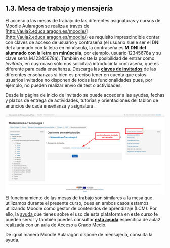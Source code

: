 ## 1.3. Mesa de trabajo y mensajería

El acceso a las mesas de trabajo de las diferentes asignaturas y cursos de Moodle Aularagon se realiza a través de [http://aula2.educa.aragon.es/moodle/](http://aula2.educa.aragon.es/moodle/) es requisito imprescindible contar con claves de acceso de usuario y contraseña (el usuario suele ser el DNI del alumnado con la letra en minúscula, la contraseña es **M.DNI del alumnado con la letra en minúscula**, por ejemplo, usuario 12345678a y su clave sería M.12345678a). También existe la posibilidad de entrar como _Invitado_, en cuyo caso sólo nos solicitará introducir la contraseña, que es diferente para cada enseñanza. Descarga las [**claves de invitados**](https://drive.google.com/open?id=1bozmuA250wwodJbaldbwUGnUdD31TrGy) de las diferentes enseñanzas si bien es preciso tener en cuenta que estos usuarios invitados no disponen de todas las funcionalidades pues, por ejemplo, no pueden realizar envío de test o actividades.

Desde la página de inicio de invitado se puede acceder a las ayudas, fechas y plazos de entrega de actividades, tutorías y orientaciones del tablón de anuncios de cada enseñanza y asignatura.

![](/assets/Inicio_invitado.png)El funcionamiento de las mesas de trabajo son similares a la mesa que utilizamos durante el presente curso, pues en ambos casos estamos utilizando Moodle como gestor de contenidos de aprendizaje \(LCM\). Por ello, la [ayuda ](http://moodle.catedu.es/mod/resource/view.php?id=2467)que tienes sobre el uso de esta plataforma en este curso te pueden servir y también puedes consultar [**esta ayuda**](https://drive.google.com/open?id=1fBjScURFvdYvsMS-pCngYSXzQ0maWK9s) específica de aula2 realizada con un aula de Acceso a Grado Medio.

De igual manera Moodle Aularagón dispone de mensajería, consulta la [ayuda](https://drive.google.com/open?id=13vzlnF6JvcwLn9NhDBUHksE-dxP9P03Z).

